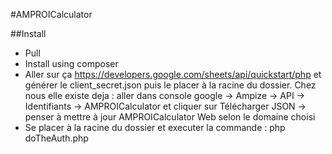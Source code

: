 #AMPROICalculator

##Install

* Pull
* Install using composer
* Aller sur ça https://developers.google.com/sheets/api/quickstart/php et générer le client_secret.json puis le placer à la racine du dossier. Chez nous elle existe deja : aller dans console google -> Ampize -> API -> Identifiants -> AMPROICalculator et cliquer sur Télécharger JSON -> penser à mettre à jour AMPROICalculator Web selon le domaine choisi
* Se placer à la racine du dossier et executer la commande : php doTheAuth.php

